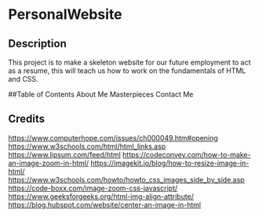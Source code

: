 # PersonalWebsite
## Description                                                  
 This project is to make a skeleton website for our future employment to act as a resume, this will teach us how to work on the fundamentals of HTML and CSS. 

##Table of Contents 
About Me
Masterpieces 
Contact Me 

## Credits 
https://www.computerhope.com/issues/ch000049.htm#opening
https://www.w3schools.com/html/html_links.asp
https://www.lipsum.com/feed/html
https://codeconvey.com/how-to-make-an-image-zoom-in-html/
https://imagekit.io/blog/how-to-resize-image-in-html/
https://www.w3schools.com/howto/howto_css_images_side_by_side.asp
https://code-boxx.com/image-zoom-css-javascript/
https://www.geeksforgeeks.org/html-img-align-attribute/
https://blog.hubspot.com/website/center-an-image-in-html

